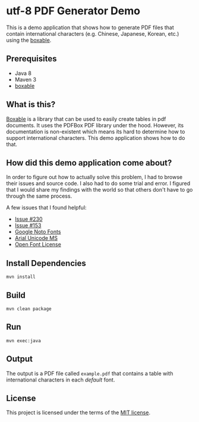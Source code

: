 # utf-8 PDF Generator Demo

This is a demo application that shows how to generate PDF files that contain international characters (e.g. Chinese, Japanese, Korean, etc.) using the [boxable](https://github.com/dhorions/boxable).

## Prerequisites

* Java 8
* Maven 3
* [boxable](https://github.com/dhorions/boxable)

## What is this?

[Boxable](https://github.com/dhorions/boxable) is a library that can be used to easily create tables in pdf documents. It uses the PDFBox PDF library under the hood. However, its documentation is non-existent which means its hard to determine how to support international characters. This demo application shows how to do that.

## How did this demo application come about?

In order to figure out how to actually solve this problem, I had to browse their issues and source code. I also had to do some trial and error. I figured that I would share my findings with the world so that others don't have to go through the same process.

A few issues that I found helpful:

* [Issue #230](https://github.com/dhorions/boxable/issues/230)
* [Issue #153](https://github.com/dhorions/boxable/issues/153)
* [Google Noto Fonts](https://www.google.com/get/noto/)
* [Arial Unicode MS](https://en.wikipedia.org/wiki/Arial_Unicode_MS)
* [Open Font License](https://scripts.sil.org/cms/scripts/page.php?site_id=nrsi&id=OFL)

## Install Dependencies

	mvn install

## Build

	mvn clean package

## Run

	mvn exec:java

## Output

The output is a PDF file called `example.pdf` that contains a table with international characters in each _default_ font.

## License

This project is licensed under the terms of the [MIT license](LICENSE).
